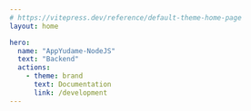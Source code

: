```yaml
---
# https://vitepress.dev/reference/default-theme-home-page
layout: home

hero:
  name: "AppYudame-NodeJS"
  text: "Backend"
  actions:
    - theme: brand
      text: Documentation
      link: /development
---
```


